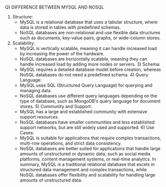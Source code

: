 Q) DIFFERENCE BETWEEN MYSQL AND NOSQL
   1) Structure:
       - MySQL is a relational database that uses a tabular structure, where data is stored in tables with
         predefined schemas.
        - NoSQL databases are non-relational and use flexible data structures such as documents, key-value
         pairs, graphs, or wide-column stores.
   2) Scalability:
        - MySQL is vertically scalable, meaning it can handle increased load by increasing the power of the
         hardware.
        - NoSQL databases are horizontally scalable, meaning they can handle increased load by adding more
         nodes or servers.
    3) Schema:
         - MySQL requires a detailed database model before creation, whereas NoSQL databases do not need a 
         predefined schema.
    4) Query Language:
        - MySQL uses SQL (Structured Query Language) for querying and managing data.
        - NoSQL databases use different query languages depending on the type of database, such as MongoDB's 
        query language for document stores.
    5) Community and Support:
        - MySQL has a large and established community with extensive support resources.
        - NoSQL databases have smaller communities and less established support networks, but are still 
        widely used and supported.
    6) Use Cases:
        - MySQL is suitable for applications that require complex transactions, multi-row operations, and 
        strict data consistency.
        - NoSQL databases are better suited for applications that handle large amounts of unstructured or
         dynamic data, such as social media platforms, content management systems, or real-time analytics.
    In summary, MySQL is a traditional relational database that excels in structured data management and complex transactions, while NoSQL databases offer flexibility and scalability for handling large amounts of unstructured data.
    